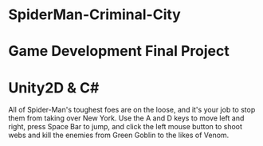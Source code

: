 # SpiderMan-Criminal-City
# Game Development Final Project
# Unity2D & C#

All of Spider-Man's toughest foes are on the loose, and it's your job to stop them from taking over New York. 
Use the A and D keys to move left and right, press Space Bar to jump, and click the left mouse button to shoot 
webs and kill the enemies from Green Goblin to the likes of Venom.  
